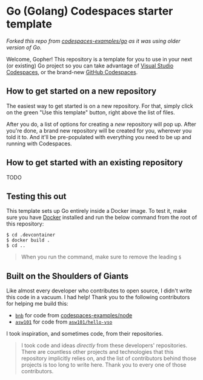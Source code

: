 # Go (Golang) Codespaces starter template

*Forked this repo from [codespaces-examples/go](https://github.com/codespaces-examples/go) as it was using older version of Go.*

Welcome, Gopher! This repository is a template for you to use in your next (or existing) Go project so you can take advantage of [Visual Studio Codespaces](https://visualstudio.microsoft.com/services/visual-studio-codespaces/), or the brand-new [GitHub Codespaces](https://github.com/features/codespaces).

## How to get started on a new repository

The easiest way to get started is on a new repository. For that, simply click on the green "Use this template" button, right above the list of files.

After you do, a list of options for creating a _new_ repository will pop up. After you're done, a brand new repository will be created for you, wherever you told it to. And it'll be pre-populated with everything you need to be up and running with Codespaces.

## How to get started with an existing repository

TODO

## Testing this out

This template sets up Go entirely inside a Docker image. To test it, make sure you have [Docker](https://docker.com) installed and run the below command from the root of this repository:

```console
$ cd .devcontainer
$ docker build .
$ cd ..
```

>When you run the command, make sure to remove the leading `$`

## Built on the Shoulders of Giants

Like almost every developer who contributes to open source, I didn't write this code in a vacuum. I had help! Thank you to the following contributors for helping me build this:

- [`bnb`](https://github.com/bnb) for code from [codespaces-examples/node](https://github.com/codespaces-examples/node
)
- [`asw101`](https://github.com/asw101) for code from [`asw101/hello-vso`](https://github.com/asw101/hello-vso)

I took inspiration, and sometimes code, from their repositories.

>I took code and ideas _directly_ from these developers' repositories. There are countless other projects and technologies that this repository implicitly relies on, and the list of contributors behind those projects is too long to write here. Thank you to every one of those contributors.
